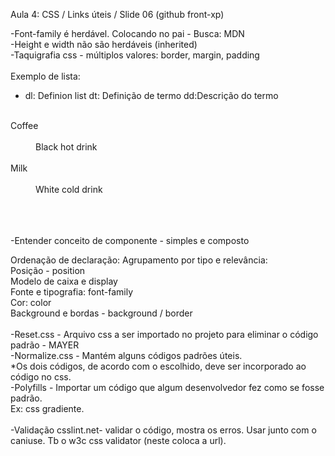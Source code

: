 Aula 4: CSS / Links úteis / Slide 06 (github front-xp)


-Font-family é herdável. Colocando no pai - Busca: MDN<br>
-Height e width não são herdáveis (inherited)<br>
-Taquigrafia css - múltiplos valores: border, margin, padding<br>
<br>
Exemplo de lista:<br>
- dl: Definion list dt: Definição de termo  dd:Descrição do termo<br>
<dl><br>
  <dt>Coffee</dt><br>
  <dd>Black hot drink</dd><br>
  <dt>Milk</dt><br>
  <dd>White cold drink</dd><br>
</dl><br>
<br>
-Entender conceito de componente - simples e composto<br>

Ordenação de declaração: Agrupamento por tipo e relevância:<br>
Posição - position<br>
Modelo de caixa e display<br>
Fonte e tipografia: font-family<br>
Cor: color<br>
Background e bordas - background / border<br>
<br>
-Reset.css - Arquivo css a ser importado no projeto para eliminar o código padrão - MAYER<br>
-Normalize.css - Mantém alguns códigos padrões úteis.<br>
*Os dois códigos, de acordo com o escolhido, deve ser incorporado ao código no css.<br>
-Polyfills - Importar um código que algum desenvolvedor fez como se fosse padrão.<br>
Ex: css gradiente.<br>
<br>
-Validação csslint.net- validar o código, mostra os erros. Usar junto com o caniuse. Tb o w3c css validator (neste coloca a url).
